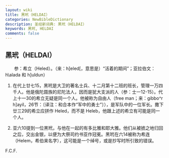 ```yaml
---
layout: wiki
title: 黑玳（HELDAI）
categories: NewBibleDictionary
description: 圣经新词典: 黑玳（HELDAI）
keywords: 黑玳, HELDAI
comments: false
---
```


## 黑玳（HELDAI）

　　参：希立（Heled）。（来：h]eled[，意思是）“活着的期间”；亚拉伯文：h\alada 和 h]uldun）

1. 在代上廿七15，黑玳是大卫的著名士兵、十二月第十二班的班长，管理一万四千人。他是俄陀聂族的尼陀法人，因而是犹大支派的人（参：士一12-15）。代上十一30的希立无疑是同一个人。他被称为自由人（free man；来：gibbo^r h]ayil，26节：〔译注：和合本作“军中的勇士”〕），是军队中的一位军长。撒下廿三29的希立应拼作 Heled，而不是 Heleb，他跟上述的希立有可能是同一个人。

2. 亚六10提到一位黑玳，与他在一起的有多比雅和耶大雅。他们从被掳之地归回之后，交出金银，以便为大祭司约书亚作冠冕。黑玳在六14被称为希连（Helem，希伯来名字），这可能是一个绰号，或是抄写时所引致的错误。

F.C.F.








